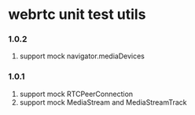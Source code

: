 # webrtc unit test utils

### 1.0.2
  1. support mock navigator.mediaDevices

### 1.0.1
  1. support mock RTCPeerConnection
  2. support mock MediaStream and MediaStreamTrack